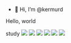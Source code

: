 - 👋 Hi, I’m @kermurd


Hello, world

study
<img src="https://img.shields.io/badge/JAVA-007396?style=flat-square&logo=java&logoColor=white"/>
<img src="https://img.shields.io/badge/HTML5-E34f26?style=flat-square&logo=HTML5&logoColor=white"/>
<img src="https://img.shields.io/badge/CSS3-1572B6?style=flat-square&logo=ORACLE&logoColor=white"/>
<img src="https://img.shields.io/badge/SQLdeveloper-f80000?style=flat-square&logo=ORACLE&logoColor=white"/>
<img src="https://img.shields.io/badge/JavaScript-f7df1e?style=flat-square&logo=JavaScript&logoColor=white"/>
<img src="https://img.shields.io/badge/jQuery-0769ad?style=flat-square&logo=jQuery&logoColor=white"/>


